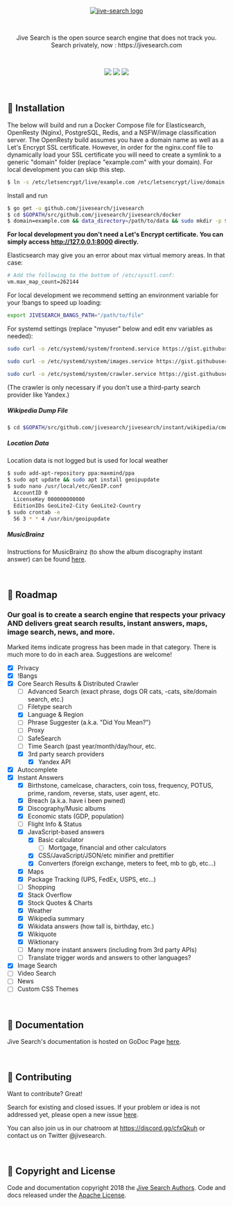<p align="center">
  <a href="https://github.com/adamfaliq42/jivesearch/edit/master/README.md">
    <img alt="jive-search logo" src="frontend/static/icons/logo.png">
  </a>
</p>

<br>


<p align="center">
Jive Search is the open source search engine that does not track you. Search privately, now : https://jivesearch.com
</p>

<br>

<p align="center">
   <a href="https://github.com/jivesearch/jivesearch"><img src="https://img.shields.io/badge/go-1.10.2-blue.svg"></a>
   <a href="https://travis-ci.org/jivesearch/jivesearch"><img src="https://travis-ci.org/jivesearch/jivesearch.svg?branch=master"></a>
  <a href="https://github.com/jivesearch/jivesearch/blob/master/LICENSE"><img src="https://img.shields.io/badge/license-Apache-brightgreen.svg"></a>
</p>

<br>

## 💾 Installation
The below will build and run a Docker Compose file for Elasticsearch, OpenResty (Nginx), PostgreSQL, Redis, and a NSFW/image classification server. The OpenResty build assumes you have a domain name as well as a Let's Encrypt SSL certificate. However, in order for the nginx.conf file to dynamically load your SSL certificate you will need to create a symlink to a generic "domain" folder (replace "example.com" with your domain). For local development you can skip this step.

```bash
$ ln -s /etc/letsencrypt/live/example.com /etc/letsencrypt/live/domain
```

Install and run

```bash
$ go get -u github.com/jivesearch/jivesearch
$ cd $GOPATH/src/github.com/jivesearch/jivesearch/docker
$ domain=example.com && data_directory=/path/to/data && sudo mkdir -p $data_directory/elasticsearch && sudo chown 1000:1000 $data_directory/elasticsearch && sudo DATA_DIRECTORY=$data_directory ES_HEAP=2g NGINX_DOMAIN=$domain docker-compose up
```

**For local development you don't need a Let's Encrypt certificate. You can simply access http://127.0.0.1:8000 directly.** 

Elasticsearch may give you an error about max virtual memory areas. In that case:
```bash
# Add the following to the bottom of /etc/sysctl.conf:
vm.max_map_count=262144
```

For local development we recommend setting an environment variable for your !bangs to speed up loading:
```bash
export JIVESEARCH_BANGS_PATH="/path/to/file"
```
For systemd settings (replace "myuser" below and edit env variables as needed):
```bash
sudo curl -o /etc/systemd/system/frontend.service https://gist.githubusercontent.com/brentadamson/7b8117347909cc38384fed589a3d785d/raw/19a4249931adf0ea60326a6bcb89813bf328e87a/frontend
```
```bash
sudo curl -o /etc/systemd/system/images.service https://gist.githubusercontent.com/brentadamson/daafa09f8d06eb401e0eb72c2b992261/raw/357e66de29d56739ae41d61cbe227d36819e0df4/images
```
```bash
sudo curl -o /etc/systemd/system/crawler.service https://gist.githubusercontent.com/brentadamson/0880ef548130f69c2537049a550be8e8/raw/42269dfcba6d86aba49bc56ffa7e60a9eb7ebdf3/crawler
```
(The crawler is only necessary if you don't use a third-party search provider like Yandex.)


##### Wikipedia Dump File
```bash
$ cd $GOPATH/src/github.com/jivesearch/jivesearch/instant/wikipedia/cmd/dumper && go run dumper.go --workers=2 --dir=/path/to/dump/files --wikipedia=true --wikidata=true --wikiquote=true --wiktionary=true --truncate=400 --delete=true
```
##### Location Data
Location data is not logged but is used for local weather

```bash
$ sudo add-apt-repository ppa:maxmind/ppa
$ sudo apt update && sudo apt install geoipupdate
$ sudo nano /usr/local/etc/GeoIP.conf
  AccountID 0
  LicenseKey 000000000000
  EditionIDs GeoLite2-City GeoLite2-Country
$ sudo crontab -e
  56 3 * * 4 /usr/bin/geoipupdate
```

##### MusicBrainz
Instructions for MusicBrainz (to show the album discography instant answer) can be found [here](https://gist.github.com/brentadamson/b711d5c9c4d974d6999876004f8bc1cd).

<br>


## 🚀 **Roadmap** 
### Our goal is to create a search engine that respects your privacy AND delivers great search results, instant answers, maps, image search, news, and more. 
  
Marked items indicate progress has been made in that category. There is much more to do in each area. Suggestions are welcome!
- [x] Privacy
- [x] !Bangs
- [x] Core Search Results & Distributed Crawler    
    - [ ] Advanced Search (exact phrase, dogs OR cats,  -cats, site/domain search, etc.)
    - [ ] Filetype search
    - [x] Language & Region
    - [ ] Phrase Suggester (a.k.a. "Did You Mean?")
    - [ ] Proxy
    - [ ] SafeSearch    
    - [ ] Time Search (past year/month/day/hour, etc.
    - [x] 3rd party search providers
        - [x] Yandex API
- [x] Autocomplete
- [x] Instant Answers
    - [x] Birthstone, camelcase, characters, coin toss, frequency, POTUS, prime, random, reverse, stats, user agent, etc. 
    - [x] Breach (a.k.a. have i been pwned)
    - [x] Discography/Music albums
    - [x] Economic stats (GDP, population)
    - [ ] Flight Info & Status
    - [x] JavaScript-based answers
        - [x] Basic calculator
            - [ ] Mortgage, financial and other calculators
        - [x] CSS/JavaScript/JSON/etc minifier and prettifier
        - [x] Converters (foreign exchange, meters to feet, mb to gb, etc...)
    - [x] Maps
    - [x] Package Tracking (UPS, FedEx, USPS, etc...)
    - [ ] Shopping
    - [x] Stack Overflow
    - [x] Stock Quotes & Charts    
    - [x] Weather
    - [x] Wikipedia summary
    - [x] Wikidata answers (how tall is, birthday, etc.)
    - [x] Wikiquote
    - [x] Wiktionary    
    - [ ] Many more instant answers (including from 3rd party APIs)
    - [ ] Translate trigger words and answers to other languages?
- [x] Image Search
- [ ] Video Search
- [ ] News
- [ ] Custom CSS Themes

<br>

## 📙 Documentation
Jive Search's documentation is hosted on GoDoc Page [here](https://godoc.org/github.com/jivesearch/jivesearch).

<br>

## 💬 Contributing
Want to contribute? Great! 

Search for existing and closed issues. If your problem or idea is not addressed yet, please open a new issue [here](https://github.com/jivesearch/jivesearch/issues/new).

You can also join us in our chatroom at https://discord.gg/cfxQkuh or contact us on Twitter @jivesearch.

<br>

## 📜 Copyright and License
Code and documentation copyright 2018 the [Jive Search Authors](https://github.com/jivesearch/jivesearch/graphs/contributors). Code and docs released under the [Apache License](https://github.com/jivesearch/jivesearch/blob/master/LICENSE).
